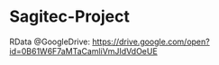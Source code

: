 # Sagitec-Project

RData @GoogleDrive:
https://drive.google.com/open?id=0B61W6F7aMTaCamliVmJIdVdOeUE